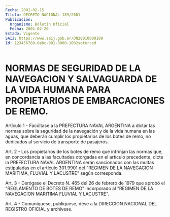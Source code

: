 ```yaml
---
Fecha: 2001-02-15
Título: DECRETO NACIONAL 189/2001
Publicación:
  Organismo: Boletín Oficial
  Fecha: 2001-02-20
Estado: Vigente
SAIJ: https://www.saij.gob.ar/DN20010000189
Id: 123456789-0abc-981-0000-1002soterced
---
```

# NORMAS DE SEGURIDAD DE LA NAVEGACION Y SALVAGUARDA DE LA VIDA HUMANA PARA PROPIETARIOS DE EMBARCACIONES DE REMO.

<a id="1"></a>
Artículo 1 - Facúltase a la PREFECTURA NAVAL  ARGENTINA  a dictar las  normas sobre la seguridad de la navegación y de la vida humana en las  aguas, que deberán cumplir los propietarios de los botes de remo,  no    dedicados  al  servicio  de  transporte  de  pasajeros.

<a id="2"></a>
Art. 2 - Los  propietarios  de los botes de remo que infrinjan las normas  que,  en concordancia a  las  facultades  otorgadas  en  el artículo precedente,  dicte  la  PREFECTURA  NAVAL  ARGENTINA serán sancionados con las multas estipuladas en el artículo  301.9901 del "REGIMEN  DE  LA  NAVEGACION  MARITIMA,  FLUVIAL Y LACUSTRE"  según corresponda.

<a id="3"></a>
Art. 3 - Derógase el Decreto N. 465 del 26  de febrero de 1979 que aprobó el "REGLAMENTO DE BOTES DE REMO" incorporado  al "REGIMEN DE LA NAVEGACION MARITIMA FLUVIAL Y LACUSTRE".

<a id="4"></a>
Art.  4 - Comuníquese, publíquese, dése a la DIRECCION NACIONAL DEL REGISTRO OFICIAL y archívese.